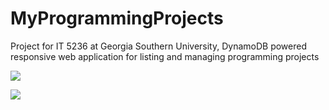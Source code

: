 # MyProgrammingProjects
Project for IT 5236 at Georgia Southern University, DynamoDB powered responsive web application for listing and managing programming projects

![](https://i.imgur.com/lgGx4lW.png)

![](https://i.imgur.com/29auVQk.png)
